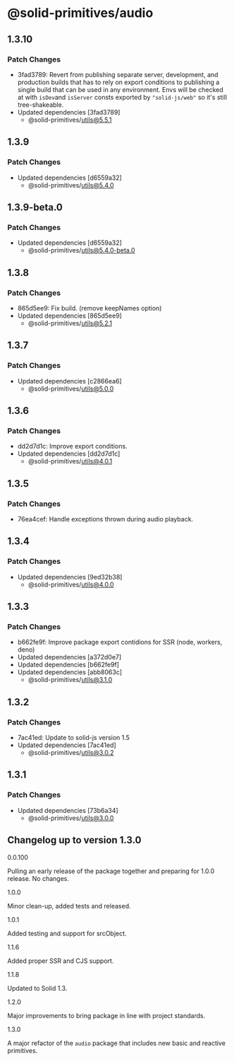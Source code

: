 # @solid-primitives/audio

## 1.3.10

### Patch Changes

- 3fad3789: Revert from publishing separate server, development, and production builds that has to rely on export conditions
  to publishing a single build that can be used in any environment.
  Envs will be checked at with `isDev`and `isServer` consts exported by `"solid-js/web"` so it's still tree-shakeable.
- Updated dependencies [3fad3789]
  - @solid-primitives/utils@5.5.1

## 1.3.9

### Patch Changes

- Updated dependencies [d6559a32]
  - @solid-primitives/utils@5.4.0

## 1.3.9-beta.0

### Patch Changes

- Updated dependencies [d6559a32]
  - @solid-primitives/utils@5.4.0-beta.0

## 1.3.8

### Patch Changes

- 865d5ee9: Fix build. (remove keepNames option)
- Updated dependencies [865d5ee9]
  - @solid-primitives/utils@5.2.1

## 1.3.7

### Patch Changes

- Updated dependencies [c2866ea6]
  - @solid-primitives/utils@5.0.0

## 1.3.6

### Patch Changes

- dd2d7d1c: Improve export conditions.
- Updated dependencies [dd2d7d1c]
  - @solid-primitives/utils@4.0.1

## 1.3.5

### Patch Changes

- 76ea4cef: Handle exceptions thrown during audio playback.

## 1.3.4

### Patch Changes

- Updated dependencies [9ed32b38]
  - @solid-primitives/utils@4.0.0

## 1.3.3

### Patch Changes

- b662fe9f: Improve package export contidions for SSR (node, workers, deno)
- Updated dependencies [a372d0e7]
- Updated dependencies [b662fe9f]
- Updated dependencies [abb8063c]
  - @solid-primitives/utils@3.1.0

## 1.3.2

### Patch Changes

- 7ac41ed: Update to solid-js version 1.5
- Updated dependencies [7ac41ed]
  - @solid-primitives/utils@3.0.2

## 1.3.1

### Patch Changes

- Updated dependencies [73b6a34]
  - @solid-primitives/utils@3.0.0

## Changelog up to version 1.3.0

0.0.100

Pulling an early release of the package together and preparing for 1.0.0 release. No changes.

1.0.0

Minor clean-up, added tests and released.

1.0.1

Added testing and support for srcObject.

1.1.6

Added proper SSR and CJS support.

1.1.8

Updated to Solid 1.3.

1.2.0

Major improvements to bring package in line with project standards.

1.3.0

A major refactor of the `audio` package that includes new basic and reactive primitives.

